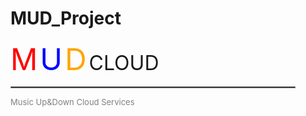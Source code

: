 # MUD_Project

<font size=10 style="color:red">M</font>
<font size=10 style="color:blue">U</font>
<font size=10 style="color:orange">D</font>
<font size=6>CLOUD</font>
<hr align ="center" style = "border: solid 1px gray; width: 90%">
<font size=2 style="color:gray">Music Up&Down Cloud Services</font>

